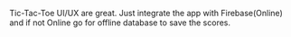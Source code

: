 Tic-Tac-Toe
UI/UX are great. Just integrate the app with Firebase(Online) and if not Online go for offline database to save the scores.
